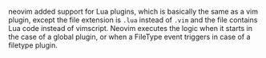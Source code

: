 neovim added support for Lua plugins, which is basically the same as a vim plugin, except the file extension is `.lua` instead of `.vim` and the file contains Lua code instead of vimscript. Neovim executes the logic when it starts in the case of a global plugin, or when a FileType event triggers in case of a filetype plugin.
